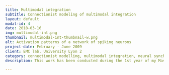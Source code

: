 ```yaml
---
title: Multimodal integration
subtitle: Connectionist modeling of multimodal integration
layout: default
modal-id: 4
date: 2018-03-16
img: multimodal-int.png
thumbnail: multimodal-int-thumbnail-w.png
alt: Activation patterns of a network of spiking neurons
project-date: February - June 2009
client: EMC lab, University Lyon 2
category: connectionist modelling, multimodal integration, neural synchronisation, STDP
description: This work has been conducted during the 1st year of my Master degree, while I was doing an internship at <a href="https://emc.univ-lyon2.fr">EMC lab</a>, University of Lyon 2, under the supervision of <a href="https://emc.univ-lyon2.fr/fr/equipes/equipe-cognition-outils-systemes/emanuelle-reynaud-611485.kjsp">Emmanuelle Reynaud</a>. During this project, we studied the hypothesis of a temporal synchrony between groups of neurons to explain multimodal integration. We also explored the possibility to use spiking neurons to model such phenomenons. <ul class="list-inline social-buttons">Resource (fr):<br><br><li><a href="files/memoireM1_bh.pdf"><i class="fa fa-file-pdf"></i></a></li></ul>

---
```

